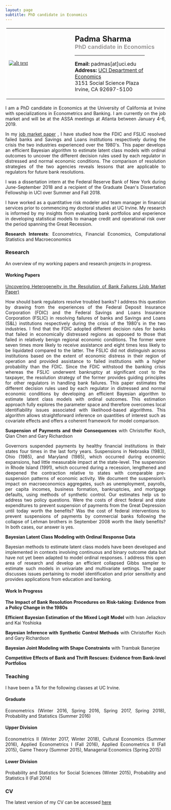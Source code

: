 ```yaml
--- 
layout: page
subtitle: PhD candidate in Economics
---
```

<style>
body {
text-align: justify}
</style>
<table bordercolor="#ffffff">
<tbody>
<tr>
<td style="width:350px;height:200px">
<font color="#0b5394" face="georgia, serif"><a href="IMGLINKTARGET"><img alt="alt text" height="HEIGHTpx" 
src="http://padmasharma.github.io/img/profilePhoto3.jpg" width="WIDTHpx"></a>&nbsp;</font></td>
<td align="left" style="width:400px;height:200px">
   <p><font size="5"><b>Padma Sharma</b></font><br>
      <font color="#9b9999" size="4"><b>PhD candidate in Economics</b></font><br>
   <hr width = "80%" margin-left:0 align="left" border="1px" color = "918f8f"></p>
<p><font size="3"><b>Email:</b> padmas[at]uci.edu</font><br>
<font size="3"><b>Address:</b> 
<a href="https://www.economics.uci.edu/grad/index.php/" target="_blank">UCI Department of Economics</a><br>
3151 Social Science Plaza<br>
Irvine, CA 92697-5100</font></p>
</td>
</tr>
</tbody>
</table>

I am a PhD candidate in Economics at the University of California at Irvine with specializations in Econometrics and Banking. I am currently on the job market and will be at the ASSA meetings at Atlanta between January 4-6, 2019.

In my <a href="https://drive.google.com/open?id=1nxJe7RI9TxIAs7UxJjmDuNqgMk2Pto1u" target="_blank">job market paper</a> , I have studied how the FDIC and FSLIC resolved failed banks and Savings and Loans institutions respectively during the crisis the two industries experienced over the 1980's. This paper develops an efficient Bayesian algorithm to estimate latent class models with ordinal outcomes to uncover the different decision rules used by each regulator in distressed and normal economic conditions. The comparison of resolution strategies of the two agencies reveals lessons that are applicable to regulators for future bank resolutions.     

I was a dissertation intern at the Federal Reserve Bank of New York during June-September 2018 and a recipient of the Graduate Dean's Dissertation Fellowship in UCI over Summer and Fall 2018. 

I have worked as a quantitative risk modeler and team manager in financial services prior to commencing my doctoral studies at UC Irvine. My research is informed by my insights from evaluating bank portfolios and experience in developing statistical models to manage credit and operational risk over the period spanning the Great Recession.

__Research Interests__: Econometrics, Financial Economics, Computational Statistics and Macroeconomics

### Research 

An overview of my working papers and research projects in progress. 

#### Working Papers

<a href="https://drive.google.com/open?id=1nxJe7RI9TxIAs7UxJjmDuNqgMk2Pto1u" target="_blank">Uncovering Heterogeneity in the Resolution of Bank Failures (Job Market Paper) </a>

How should bank regulators resolve troubled banks? I address this question by drawing from the experiences of the Federal Deposit Insurance Corporation (FDIC) and the Federal Savings and Loans Insurance Corporation (FSLIC) in resolving failures of banks and Savings and Loans (S\&L) institutions respectively during the crisis of the 1980's in the two industries. I find that the FDIC adopted different decision rules for banks that failed in economically distressed regions as opposed to those that failed in relatively benign regional economic conditions. The former were seven times more likely to receive assistance and eight times less likely to be liquidated compared to the latter. The FSLIC did not distinguish across institutions based on the extent of economic distress in their region of operation and provided assistance to failed institutions with a higher probability than the FDIC. Since the FDIC withstood the banking crisis whereas the FSLIC underwent bankruptcy at significant cost to the taxpayer, the resolution strategy of the former provides guiding principles for other regulators in handling bank failures. This paper estimates the different decision rules used by each regulator in distressed and normal economic conditions by developing an efficient Bayesian algorithm to estimate latent class models with ordinal outcomes.  This estimation approach fully explores the parameter space and therefore overcomes local identifiability issues associated with likelihood-based algorithms. This algorithm allows straightforward inference on quantities of interest such as covariate effects and offers a coherent framework for model comparison. 

**Suspension of Payments and their Consequences** with Christoffer Koch, Qian Chen and Gary Richardson

Governors suspended payments by healthy financial institutions in their states four times in the last forty years. Suspensions in Nebraska (1983), Ohio (1985), and Maryland (1985), which occurred during economic expansions, had little measurable impact at the state-level. The suspension in Rhode Island (1991), which occurred during a recession, lengthened and deepened the contraction relative to states with comparable pre-suspension patterns of economic activity. We document the suspension’s impact on macroeconomics aggregates, such as unemployment, payrolls, per capita incomes, business formation, bankruptcies, and mortgage defaults, using methods of synthetic control. Our estimates help us to address two policy questions. Were the costs of direct federal and state expenditures to prevent suspension of payments from the Great Depression until today worth the benefits? Was the cost of federal interventions to prevent suspensions of payments by commercial banks following the collapse of Lehman brothers in September 2008 worth the likely benefits? In both cases, our answer is yes.

**Bayesian Latent Class Modeling with Ordinal Response Data**

Bayesian methods to estimate latent class models have been developed and implemented in contexts involving continuous and binary outcome data but have not yet been adapted to model ordinal responses. I address this open area of research and develop an efficient collapsed Gibbs sampler to estimate such models in univariate and multivariate settings. The paper discusses issues pertaining to model identification and prior sensitivity and provides applications from education and banking.

#### Work In Progress

**The Impact of Bank Resolution Procedures on Risk-taking: Evidence from a Policy Change in the 1980s**

**Efficient Bayesian Estimation of the Mixed Logit Model** with Ivan Jeliazkov and Kai Yoshioka

**Bayesian Inference with Synthetic Control Methods** with Christoffer Koch and Gary Richardson

**Bayesian Joint Modeling with Shape Constraints** with Trambak Banerjee

**Competitive Effects of Bank and Thrift Rescues: Evidence from Bank-level Portfolios**

### Teaching
I have been a TA for the following classes at UC Irvine.

#### Graduate
Econometrics (Winter 2016, Spring 2016, Spring 2017, Spring 2018), Probability and Statistics (Summer 2016)

#### Upper Division
Econometrics II (Winter 2017, Winter 2018), Cultural Economics (Summer 2016), Applied Econometrics I (Fall 2016), Applied Econometrics II (Fall 2015), Game Theory (Summer 2015), Managerial Economics (Spring 2015)

#### Lower Division
Probability and Statistics for Social Sciences (Winter 2015), Probability and Statistics II (Fall 2014)

### CV
The latest version of my CV can be accessed <a href="https://drive.google.com/open?id=1aGYIOJTrBeIqL8NfK3GOPCAvdHtbn0-w" target="_blank">here</a>


